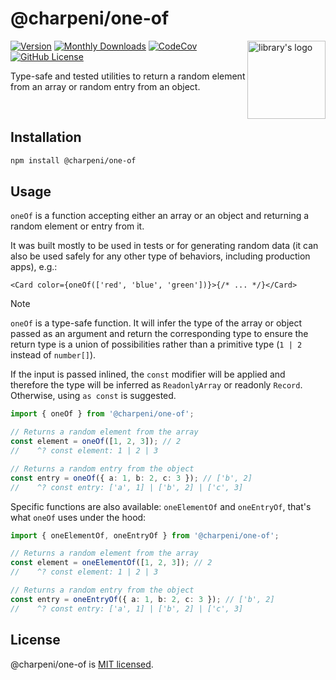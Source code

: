 # @charpeni/one-of

<img height="125" src="https://github.com/user-attachments/assets/34f0670b-491e-4a1c-a1a8-373a252a16b5" alt="library's logo" align="right">

[![Version](https://badge.fury.io/js/%40charpeni%2Fone-of.svg)](https://www.npmjs.org/package/@charpeni/one-of)
[![Monthly Downloads](https://img.shields.io/npm/dm/%40charpeni%2Fone-of)](https://www.npmjs.org/package/@charpeni/one-of)
[![CodeCov](https://codecov.io/gh/charpeni/one-of/graph/badge.svg?token=KXQCYOMPYH)](https://codecov.io/gh/charpeni/one-of)
[![GitHub License](https://img.shields.io/badge/license-MIT-blue.svg)](https://github.com/charpeni/one-of/blob/main/LICENSE)

Type-safe and tested utilities to return a random element from an array or random entry from an object.

<br />

## Installation

```sh
npm install @charpeni/one-of
```

## Usage

`oneOf` is a function accepting either an array or an object and returning a random element or entry from it.

It was built mostly to be used in tests or for generating random data (it can also be used safely for any other type of behaviors, including production apps), e.g.:

```tsx
<Card color={oneOf(['red', 'blue', 'green'])}>{/* ... */}</Card>
```

<!-- prettier-ignore-start -->
> [!NOTE]
> `oneOf` is a type-safe function. It will infer the type of the array or object passed as an argument and return the corresponding type to ensure the return type is a union of possibilities rather than a primitive type (`1 | 2` instead of `number[]`).
>
> If the input is passed inlined, the `const` modifier will be applied and therefore the type will be inferred as `ReadonlyArray` or readonly `Record`. Otherwise, using `as const` is suggested.
<!-- prettier-ignore-end -->

```ts
import { oneOf } from '@charpeni/one-of';

// Returns a random element from the array
const element = oneOf([1, 2, 3]); // 2
//    ^? const element: 1 | 2 | 3

// Returns a random entry from the object
const entry = oneOf({ a: 1, b: 2, c: 3 }); // ['b', 2]
//    ^? const entry: ['a', 1] | ['b', 2] | ['c', 3]
```

Specific functions are also available: `oneElementOf` and `oneEntryOf`, that's what `oneOf` uses under the hood:

```ts
import { oneElementOf, oneEntryOf } from '@charpeni/one-of';

// Returns a random element from the array
const element = oneElementOf([1, 2, 3]); // 2
//    ^? const element: 1 | 2 | 3

// Returns a random entry from the object
const entry = oneEntryOf({ a: 1, b: 2, c: 3 }); // ['b', 2]
//    ^? const entry: ['a', 1] | ['b', 2] | ['c', 3]
```

## License

@charpeni/one-of is [MIT licensed](LICENSE).

